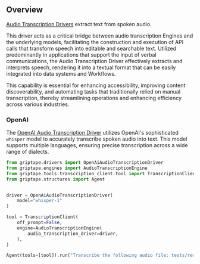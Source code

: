 ## Overview

[Audio Transcription Drivers](../../reference/griptape/drivers/audio_transcription/index.md) extract text from spoken audio.

This driver acts as a critical bridge between audio transcription Engines and the underlying models, facilitating the construction and execution of API calls that transform speech into editable and searchable text. Utilized predominantly in applications that support the input of verbal communications, the Audio Transcription Driver effectively extracts and interprets speech, rendering it into a textual format that can be easily integrated into data systems and Workflows.

This capability is essential for enhancing accessibility, improving content discoverability, and automating tasks that traditionally relied on manual transcription, thereby streamlining operations and enhancing efficiency across various industries.

### OpenAI

The [OpenAI Audio Transcription Driver](../../reference/griptape/drivers/audio_transcription/openai_audio_transcription_driver.md) utilizes OpenAI's sophisticated `whisper` model to accurately transcribe spoken audio into text. This model supports multiple languages, ensuring precise transcription across a wide range of dialects. 

```python
from griptape.drivers import OpenAiAudioTranscriptionDriver
from griptape.engines import AudioTranscriptionEngine
from griptape.tools.transcription_client.tool import TranscriptionClient
from griptape.structures import Agent


driver = OpenAiAudioTranscriptionDriver(
    model="whisper-1"
)

tool = TranscriptionClient(
    off_prompt=False,
    engine=AudioTranscriptionEngine(
        audio_transcription_driver=driver,
    ),
)

Agent(tools=[tool]).run("Transcribe the following audio file: tests/resources/sentences.wav")
```
